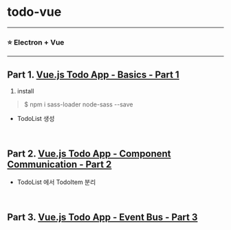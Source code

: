 # todo-vue
---

### :star: Electron + Vue 

---

## Part 1. [Vue.js Todo App - Basics - Part 1](https://www.youtube.com/watch?v=A5S23KS_-bU&list=PLEhEHUEU3x5q-xB1On4CsLPts0-rZ9oos)

1) install
  > $ npm i sass-loader node-sass  --save

- TodoList 생성

<br/>

## Part 2. [Vue.js Todo App - Component Communication - Part 2](https://www.youtube.com/watch?v=4WwzOZzoUUg&list=PLEhEHUEU3x5q-xB1On4CsLPts0-rZ9oos&index=2)

- TodoList 에서 TodoItem 분리

<br/>

## Part 3. [Vue.js Todo App - Event Bus - Part 3](https://www.youtube.com/watch?v=7AXiN5mrOgY&list=PLEhEHUEU3x5q-xB1On4CsLPts0-rZ9oos&index=3)

